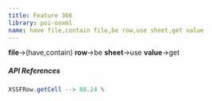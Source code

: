 ```yaml
---
title: Feature 366
library: poi-ooxml
name: have file,contain file,be row,use sheet,get value
---
```


**file**->(have,contain) **row**->be **sheet**->use **value**->get 

##### API References

```java
XSSFRow.getCell --> 88.24 %
```
